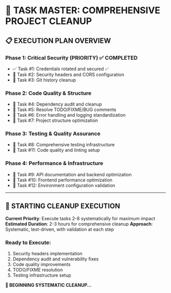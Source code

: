 # 🚀 TASK MASTER: COMPREHENSIVE PROJECT CLEANUP

## 📋 **EXECUTION PLAN OVERVIEW**

### **Phase 1: Critical Security (PRIORITY)** ✅ COMPLETED
- ✅ Task #1: Credentials rotated and secured ✅
- 🔄 Task #2: Security headers and CORS configuration
- 🔄 Task #3: Git history cleanup

### **Phase 2: Code Quality & Structure**
- 🔄 Task #4: Dependency audit and cleanup
- 🔄 Task #5: Resolve TODO/FIXME/BUG comments
- 🔄 Task #6: Error handling and logging standardization
- 🔄 Task #7: Project structure optimization

### **Phase 3: Testing & Quality Assurance**
- 🔄 Task #8: Comprehensive testing infrastructure
- 🔄 Task #11: Code quality and linting setup

### **Phase 4: Performance & Infrastructure**
- 🔄 Task #9: API documentation and backend optimization
- 🔄 Task #10: Frontend performance optimization
- 🔄 Task #12: Environment configuration validation

---

## 🎯 **STARTING CLEANUP EXECUTION**

**Current Priority**: Execute tasks 2-8 systematically for maximum impact
**Estimated Duration**: 2-3 hours for comprehensive cleanup
**Approach**: Systematic, test-driven, with validation at each step

### **Ready to Execute:**
1. Security headers implementation
2. Dependency audit and vulnerability fixes
3. Code quality improvements
4. TODO/FIXME resolution
5. Testing infrastructure setup

**🚀 BEGINNING SYSTEMATIC CLEANUP...**